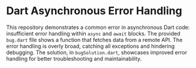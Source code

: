 # Dart Asynchronous Error Handling

This repository demonstrates a common error in asynchronous Dart code: insufficient error handling within `async` and `await` blocks.  The provided `bug.dart` file shows a function that fetches data from a remote API. The error handling is overly broad, catching all exceptions and hindering debugging.  The solution, in `bugSolution.dart`, showcases improved error handling for better troubleshooting and maintainability.